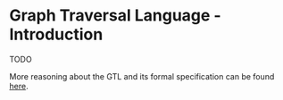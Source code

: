 # Graph Traversal Language - Introduction

TODO

More reasoning about the GTL and its formal specification can be found [here](Gtl.Specification.md).



